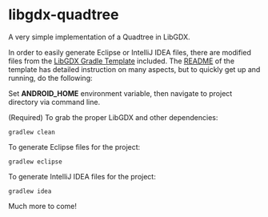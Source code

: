 libgdx-quadtree
===============

A very simple implementation of a Quadtree in LibGDX.

In order to easily generate Eclipse or IntelliJ IDEA files, there are modified files from the [LibGDX Gradle Template](https://github.com/innerlogic/libgdx-quadtree) included. 
The [README](https://github.com/innerlogic/libgdx-quadtree) of the template has detailed instruction on many aspects, but to quickly get up and running, do the following:

Set **ANDROID_HOME** environment variable, then navigate to project directory via command line. 

(Required) To grab the proper LibGDX and other dependencies: 

    gradlew clean

To generate Eclipse files for the project:

    gradlew eclipse

To generate IntelliJ IDEA files for the project:

    gradlew idea
    
Much more to come!
